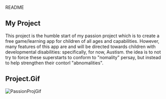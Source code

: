 README


## My Project

This project is the humble start of my passion project which is to create a free game/learning app for children of all ages and capabilities. However, many features of this app are and will be directed towards children with developmental disabilities: specifically, for now, Austism. the idea is to not try to force these superstarts to conform to "nomality" persay, but instead to help strengthen their contorl "abnomalities". 


## Project.Gif
![PassionProjGif](https://user-images.githubusercontent.com/55755297/72175530-5c0c7a80-33aa-11ea-8af7-748498812333.gif)
